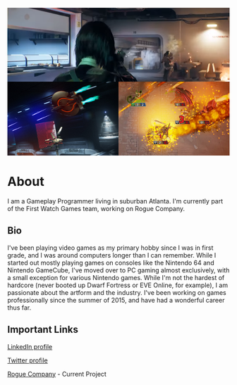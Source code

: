 ![Top: Rogue Company, Bottom Left: Descent, Bottom Right: Hand of the Gods](/images/Sizzle.png)

# About
I am a Gameplay Programmer living in suburban Atlanta.  I'm currently part of the First Watch Games team, working on Rogue Company.

## Bio
I've been playing video games as my primary hobby since I was in first grade, and I was around computers longer than I can remember.  While I started out mostly playing games on consoles like the Nintendo 64 and Nintendo GameCube, I've moved over to PC gaming almost exclusively, with a small exception for various Nintendo games.  While I'm not the hardest of hardcore (never booted up Dwarf Fortress or EVE Online, for example), I am passionate about the artform and the industry.  I've been working on games professionally since the summer of 2015, and have had a wonderful career thus far.

## Important Links
[LinkedIn profile](https://www.linkedin.com/in/pixley)

[Twitter profile](https://www.twitter.com/pixtheheretic)

[Rogue Company](https://www.roguecompany.com) - Current Project
